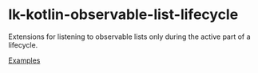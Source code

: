 # lk-kotlin-observable-list-lifecycle

Extensions for listening to observable lists only during the active part of a lifecycle.

[Examples](src/test/kotlin/lk/kotlin/observable/list/lifecycle/example)